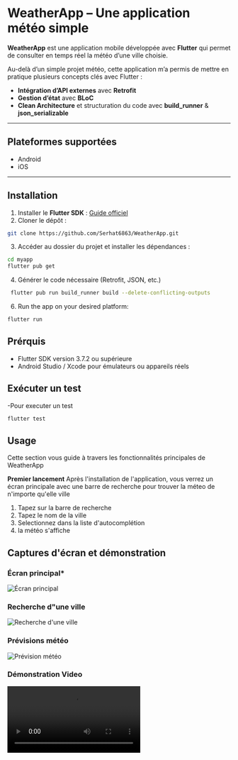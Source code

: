 # WeatherApp – Une application météo simple

**WeatherApp** est une application mobile développée avec **Flutter** qui permet de consulter en temps réel la météo d’une ville choisie.  

Au-delà d’un simple projet météo, cette application m’a permis de mettre en pratique plusieurs concepts clés avec Flutter :  

-  **Intégration d’API externes** avec **Retrofit**  
-  **Gestion d’état** avec **BLoC**  
-  **Clean Architecture** et structuration du code avec **build_runner** & **json_serializable**  

---

## Plateformes supportées

- Android  
- iOS  

---

## Installation

1. Installer le **Flutter SDK** : [Guide officiel](https://flutter.dev/docs/get-started/install)  
2. Cloner le dépôt :  
```bash
git clone https://github.com/Serhat6863/WeatherApp.git
```
3. Accéder au dossier du projet et installer les dépendances :
```bash
cd myapp
flutter pub get
```
4. Générer le code nécessaire (Retrofit, JSON, etc.)
```bash
 flutter pub run build_runner build --delete-conflicting-outputs
```
6. Run the app on your desired platform:
```bash
flutter run
```


## Prérquis 
- Flutter SDK version 3.7.2 ou supérieure
- Android Studio / Xcode pour émulateurs ou appareils réels

## Exécuter un test
-Pour executer un test 
```bash
flutter test
```


## Usage
Cette section vous guide à travers les fonctionnalités principales de WeatherApp

**Premier lancement**
Après l'installation de l'application, vous verrez un écran principale avec une barre de recherche pour trouver la méteo de n'importe qu'elle ville
1. Tapez sur la barre de recherche
2. Tapez le nom de la ville
3. Selectionnez dans la liste d'autocomplétion
4. la météo s'affiche

## Captures d'écran et démonstration

### Écran principal*
![Écran principal](screenshots/home_screen.png)

### Recherche d"une ville
![Recherche d'une ville](screenshots/home_screen_sugest.png)

### Prévisions météo
![Prévision météo](screenshots/home_screen_result.png)

### Démonstration Video
![Démo WeatherApp](screenshots/home_screen_video.mp4)








